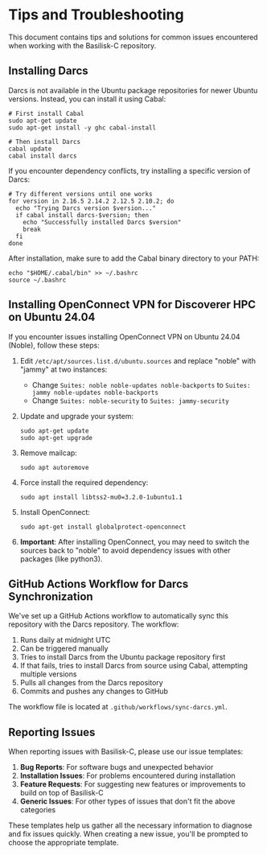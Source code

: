 # Tips and Troubleshooting

This document contains tips and solutions for common issues encountered when working with the Basilisk-C repository.

## Installing Darcs

Darcs is not available in the Ubuntu package repositories for newer Ubuntu versions. Instead, you can install it using Cabal:

```shell
# First install Cabal
sudo apt-get update
sudo apt-get install -y ghc cabal-install

# Then install Darcs
cabal update
cabal install darcs
```

If you encounter dependency conflicts, try installing a specific version of Darcs:

```shell
# Try different versions until one works
for version in 2.16.5 2.14.2 2.12.5 2.10.2; do
  echo "Trying Darcs version $version..."
  if cabal install darcs-$version; then
    echo "Successfully installed Darcs $version"
    break
  fi
done
```

After installation, make sure to add the Cabal binary directory to your PATH:

```shell
echo "$HOME/.cabal/bin" >> ~/.bashrc
source ~/.bashrc
```

## Installing OpenConnect VPN for Discoverer HPC on Ubuntu 24.04

If you encounter issues installing OpenConnect VPN on Ubuntu 24.04 (Noble), follow these steps:

1. Edit `/etc/apt/sources.list.d/ubuntu.sources` and replace "noble" with "jammy" at two instances:
   - Change `Suites: noble noble-updates noble-backports` to `Suites: jammy noble-updates noble-backports`
   - Change `Suites: noble-security` to `Suites: jammy-security`

2. Update and upgrade your system:
   ```shell
   sudo apt-get update
   sudo apt-get upgrade
   ```

3. Remove mailcap:
   ```shell
   sudo apt autoremove
   ```

4. Force install the required dependency:
   ```shell
   sudo apt install libtss2-mu0=3.2.0-1ubuntu1.1
   ```

5. Install OpenConnect:
   ```shell
   sudo apt-get install globalprotect-openconnect
   ```

6. **Important**: After installing OpenConnect, you may need to switch the sources back to "noble" to avoid dependency issues with other packages (like python3).

## GitHub Actions Workflow for Darcs Synchronization

We've set up a GitHub Actions workflow to automatically sync this repository with the Darcs repository. The workflow:

1. Runs daily at midnight UTC
2. Can be triggered manually
3. Tries to install Darcs from the Ubuntu package repository first
4. If that fails, tries to install Darcs from source using Cabal, attempting multiple versions
5. Pulls all changes from the Darcs repository
6. Commits and pushes any changes to GitHub

The workflow file is located at `.github/workflows/sync-darcs.yml`.

## Reporting Issues

When reporting issues with Basilisk-C, please use our issue templates:

1. **Bug Reports**: For software bugs and unexpected behavior
2. **Installation Issues**: For problems encountered during installation
3. **Feature Requests**: For suggesting new features or improvements to build on top of Basilisk-C
4. **Generic Issues**: For other types of issues that don't fit the above categories

These templates help us gather all the necessary information to diagnose and fix issues quickly. When creating a new issue, you'll be prompted to choose the appropriate template.